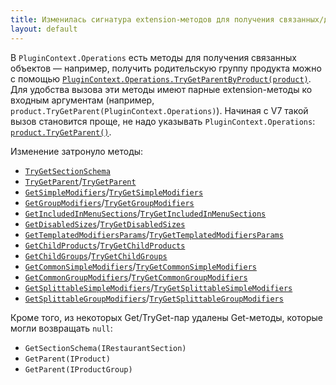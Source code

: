 ```yaml
---
title: Изменилась сигнатура extension-методов для получения связанных/дочерних объектов
layout: default
---
```

В `PluginContext.Operations` есть методы для получения связанных объектов — например, получить родительскую группу продукта можно с помощью [`PluginContext.Operations.TryGetParentByProduct(product)`](https://iiko.github.io/front.api.sdk/v7/html/M_Resto_Front_Api_IOperationService_TryGetParentByProduct.htm). Для удобства вызова эти методы имеют парные extension-методы ко входным аргументам (например, `product.TryGetParent(PluginContext.Operations)`). Начиная с V7 такой вызов становится проще, не надо указывать `PluginContext.Operations`: [`product.TryGetParent()`](https://iiko.github.io/front.api.sdk/v7/html/M_Resto_Front_Api_Data_Assortment_ProductExtensions_TryGetParent.htm).

Изменение затронуло методы:

* [`TryGetSectionSchema`](https://iiko.github.io/front.api.sdk/v7/html/M_Resto_Front_Api_Data_Organization_Sections_RestaurantSectionExtensions_TryGetSectionSchema.htm)
* [`TryGetParent`](https://iiko.github.io/front.api.sdk/v7/html/M_Resto_Front_Api_Data_Assortment_ProductExtensions_TryGetParent.htm)/[`TryGetParent`](https://iiko.github.io/front.api.sdk/v7/html/M_Resto_Front_Api_Data_Assortment_ProductGroupExtensions_TryGetParent.htm)
* [`GetSimpleModifiers`](https://iiko.github.io/front.api.sdk/v7/html/M_Resto_Front_Api_Data_Assortment_ProductExtensions_GetSimpleModifiers.htm)/[`TryGetSimpleModifiers`](https://iiko.github.io/front.api.sdk/v7/html/M_Resto_Front_Api_Data_Assortment_ProductExtensions_TryGetSimpleModifiers.htm)
* [`GetGroupModifiers`](https://iiko.github.io/front.api.sdk/v7/html/M_Resto_Front_Api_Data_Assortment_ProductExtensions_GetGroupModifiers.htm)/[`TryGetGroupModifiers`](https://iiko.github.io/front.api.sdk/v7/html/M_Resto_Front_Api_Data_Assortment_ProductExtensions_TryGetGroupModifiers.htm)
* [`GetIncludedInMenuSections`](https://iiko.github.io/front.api.sdk/v7/html/M_Resto_Front_Api_Data_Assortment_ProductExtensions_GetIncludedInMenuSections.htm)/[`TryGetIncludedInMenuSections`](https://iiko.github.io/front.api.sdk/v7/html/M_Resto_Front_Api_Data_Assortment_ProductExtensions_TryGetIncludedInMenuSections.htm)
* [`GetDisabledSizes`](https://iiko.github.io/front.api.sdk/v7/html/M_Resto_Front_Api_Data_Assortment_ProductExtensions_GetDisabledSizes.htm)/[`TryGetDisabledSizes`](https://iiko.github.io/front.api.sdk/v7/html/M_Resto_Front_Api_Data_Assortment_ProductExtensions_TryGetDisabledSizes.htm)
* [`GetTemplatedModifiersParams`](https://iiko.github.io/front.api.sdk/v7/html/M_Resto_Front_Api_Data_Assortment_ProductExtensions_GetTemplatedModifiersParams.htm)/[`TryGetTemplatedModifiersParams`](https://iiko.github.io/front.api.sdk/v7/html/M_Resto_Front_Api_Data_Assortment_ProductExtensions_TryGetTemplatedModifiersParams.htm)
* [`GetChildProducts`](https://iiko.github.io/front.api.sdk/v7/html/M_Resto_Front_Api_Data_Assortment_ProductGroupExtensions_GetChildProducts.htm)/[`TryGetChildProducts`](https://iiko.github.io/front.api.sdk/v7/html/M_Resto_Front_Api_Data_Assortment_ProductGroupExtensions_TryGetChildProducts.htm)
* [`GetChildGroups`](https://iiko.github.io/front.api.sdk/v7/html/M_Resto_Front_Api_Data_Assortment_ProductGroupExtensions_GetChildGroups.htm)/[`TryGetChildGroups`](https://iiko.github.io/front.api.sdk/v7/html/M_Resto_Front_Api_Data_Assortment_ProductGroupExtensions_TryGetChildGroups.htm)
* [`GetCommonSimpleModifiers`](https://iiko.github.io/front.api.sdk/v7/html/M_Resto_Front_Api_Data_Assortment_CompoundItemTemplateExtensions_GetCommonSimpleModifiers.htm)/[`TryGetCommonSimpleModifiers`](https://iiko.github.io/front.api.sdk/v7/html/M_Resto_Front_Api_Data_Assortment_CompoundItemTemplateExtensions_TryGetCommonSimpleModifiers.htm)
* [`GetCommonGroupModifiers`](https://iiko.github.io/front.api.sdk/v7/html/M_Resto_Front_Api_Data_Assortment_CompoundItemTemplateExtensions_GetCommonGroupModifiers.htm)/[`TryGetCommonGroupModifiers`](https://iiko.github.io/front.api.sdk/v7/html/M_Resto_Front_Api_Data_Assortment_CompoundItemTemplateExtensions_TryGetCommonGroupModifiers.htm)
* [`GetSplittableSimpleModifiers`](https://iiko.github.io/front.api.sdk/v7/html/M_Resto_Front_Api_Data_Assortment_CompoundItemTemplateExtensions_GetSplittableSimpleModifiers.htm)/[`TryGetSplittableSimpleModifiers`](https://iiko.github.io/front.api.sdk/v7/html/M_Resto_Front_Api_Data_Assortment_CompoundItemTemplateExtensions_TryGetSplittableSimpleModifiers.htm)
* [`GetSplittableGroupModifiers`](https://iiko.github.io/front.api.sdk/v7/html/M_Resto_Front_Api_Data_Assortment_CompoundItemTemplateExtensions_GetSplittableGroupModifiers.htm)/[`TryGetSplittableGroupModifiers`](https://iiko.github.io/front.api.sdk/v7/html/M_Resto_Front_Api_Data_Assortment_CompoundItemTemplateExtensions_TryGetSplittableGroupModifiers.htm)

Кроме того, из некоторых Get/TryGet-пар удалены Get-методы, которые могли возвращать `null`:

* `GetSectionSchema(IRestaurantSection)`
* `GetParent(IProduct)`
* `GetParent(IProductGroup)`